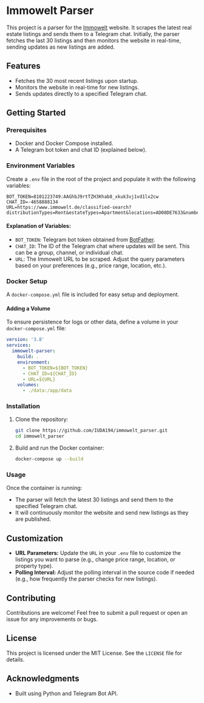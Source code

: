 # Immowelt Parser

This project is a parser for the [Immowelt](https://www.immowelt.de/) website. It scrapes the latest real estate listings and sends them to a Telegram chat. Initially, the parser fetches the last 30 listings and then monitors the website in real-time, sending updates as new listings are added.

## Features
- Fetches the 30 most recent listings upon startup.
- Monitors the website in real-time for new listings.
- Sends updates directly to a specified Telegram chat.

## Getting Started

### Prerequisites
- Docker and Docker Compose installed.
- A Telegram bot token and chat ID (explained below).

### Environment Variables
Create a `.env` file in the root of the project and populate it with the following variables:

```env
BOT_TOKEN=8101223749:AAGhbJ9rtTZH3Khab8_xkuk3vj1vd1lx2cw
CHAT_ID=-4658888134
URL=https://www.immowelt.de/classified-search?distributionTypes=Rent&estateTypes=Apartment&locations=AD08DE7633&numberOfRoomsMax=7&numberOfRoomsMin=2&priceMax=750&priceMin=10&projectTypes=Stock&spaceMax=100&spaceMin=50
```

#### Explanation of Variables:
- `BOT_TOKEN`: Telegram bot token obtained from [BotFather](https://core.telegram.org/bots#botfather).
- `CHAT_ID`: The ID of the Telegram chat where updates will be sent. This can be a group, channel, or individual chat.
- `URL`: The Immowelt URL to be scraped. Adjust the query parameters based on your preferences (e.g., price range, location, etc.).

### Docker Setup
A `docker-compose.yml` file is included for easy setup and deployment.

#### Adding a Volume
To ensure persistence for logs or other data, define a volume in your `docker-compose.yml` file:

```yaml
version: '3.8'
services:
  immowelt-parser:
    build: .
    environment:
      - BOT_TOKEN=${BOT_TOKEN}
      - CHAT_ID=${CHAT_ID}
      - URL=${URL}
    volumes:
      - ./data:/app/data
```

### Installation
1. Clone the repository:
   ```bash
   git clone https://github.com/IUDA194/immowelt_parser.git
   cd immowelt_parser
   ```

2. Build and run the Docker container:
   ```bash
   docker-compose up --build
   ```

### Usage
Once the container is running:
- The parser will fetch the latest 30 listings and send them to the specified Telegram chat.
- It will continuously monitor the website and send new listings as they are published.

## Customization
- **URL Parameters:** Update the `URL` in your `.env` file to customize the listings you want to parse (e.g., change price range, location, or property type).
- **Polling Interval:** Adjust the polling interval in the source code if needed (e.g., how frequently the parser checks for new listings).

## Contributing
Contributions are welcome! Feel free to submit a pull request or open an issue for any improvements or bugs.

## License
This project is licensed under the MIT License. See the `LICENSE` file for details.

## Acknowledgments
- Built using Python and Telegram Bot API.


